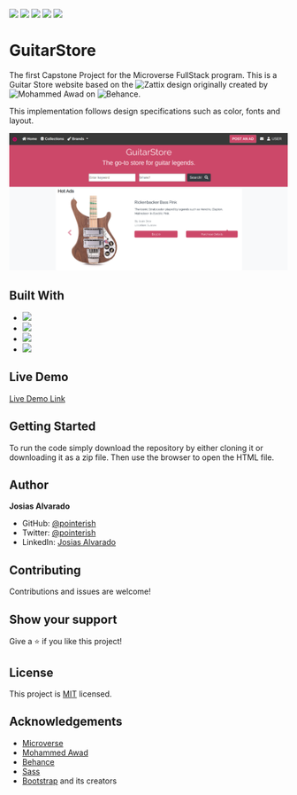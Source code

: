 ![](https://img.shields.io/badge/Microverse-blueviolet)
![](https://img.shields.io/badge/Responsive-Design-orange)
![](https://img.shields.io/badge/HTML-CSS-blue)
![](https://img.shields.io/badge/Bootstrap-purple)
![](https://img.shields.io/badge/SASS-purple)

# GuitarStore

The first Capstone Project for the Microverse FullStack program.
This is a Guitar Store website based on the ![Zattix](https://www.behance.net/gallery/24796463/ZATTIX) design 
originally created by ![Mohammed Awad](https://www.behance.net/M_Awad) on ![Behance](https://www.behance.net/).

This implementation follows design specifications such as color, fonts and layout.


![desktop](assets/screenshot.png)

## Built With

- ![](https://img.shields.io/badge/CSS-blue)
- ![](https://img.shields.io/badge/HTML-red)
- ![](https://img.shields.io/badge/Bootstrap-purple)
- ![](https://img.shields.io/badge/SASS-purple)

## Live Demo

[Live Demo Link](https://pointerish.github.io/GuitarStore)

##  Getting Started

To run the code simply download the repository by either cloning it or 
downloading it as a zip file. Then use the browser to open the HTML file.

## Author

**Josias Alvarado**

- GitHub: [@pointerish](https://github.com/pointerish)
- Twitter: [@pointerish](https://twitter.com/pointerish)
- LinkedIn: [Josias Alvarado](https://www.linkedin.com/in/josias-alvarado-80901878/)

##  Contributing

Contributions and issues are welcome!

## Show your support

Give a ⭐️ if you like this project!

## License

This project is [MIT](./LICENSE) licensed.

## Acknowledgements

- [Microverse](https://microverse.org)
- [Mohammed Awad](https://www.behance.net/M_Awad)
- [Behance](https://www.behance.net/)
- [Sass](https://sass-lang.com/)
- [Bootstrap](https://getbootstrap.com/) and its creators